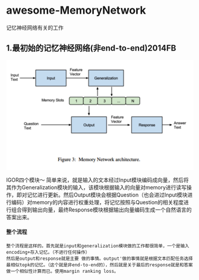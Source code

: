 # awesome-MemoryNetwork
记忆神经网络有关的工作

## 1.最初始的记忆神经网络(非end-to-end)2014FB
![](xend-to-endMem.png)

IGOR四个模块～
简单来说，就是输入的文本经过Input模块编码成向量，然后将其作为Generalization模块的输入，该模块根据输入的向量对memory进行读写操作，即对记忆进行更新。然后Output模块会根据Question（也会进过Input模块进行编码）对memory的内容进行权重处理，将记忆按照与Question的相关程度进行组合得到输出向量，最终Response模块根据输出向量编码生成一个自然语言的答案出来。
#### 整个流程
```
整个流程是这样的。首先就是input和generalization模块做的工作都很简单，一个是输入encoding+存入记忆。（不进行任何操作）
然后是output和response就是主要 做的事情。output'做的事情就是根据文本匹配任务选择最相似topk的记忆。（这个就是非end-to-end的），然后就是关于最后的response就是和答案做一个相似性计算而已。使用margin ranking loss。
```
